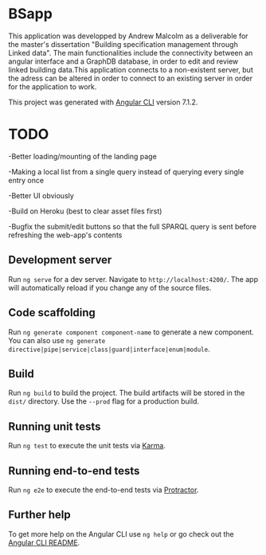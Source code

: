 # BSapp

This application was developped by Andrew Malcolm as a deliverable for the master's dissertation "Building specification management through Linked data".
The main functionalities include the connectivity between an angular interface and a GraphDB database, in order to edit and review linked building data.This application connects to a non-existent server, but the adress can be altered in order to connect to an existing server in order for the application to work.

This project was generated with [Angular CLI](https://github.com/angular/angular-cli) version 7.1.2.

# TODO
-Better loading/mounting of the landing page

-Making a local list from a single query instead of querying every single entry once

-Better UI obviously

-Build on Heroku (best to clear asset files first)

-Bugfix the submit/edit buttons so that the full SPARQL query is sent before refreshing the web-app's contents


## Development server

Run `ng serve` for a dev server. Navigate to `http://localhost:4200/`. The app will automatically reload if you change any of the source files.

## Code scaffolding

Run `ng generate component component-name` to generate a new component. You can also use `ng generate directive|pipe|service|class|guard|interface|enum|module`.

## Build

Run `ng build` to build the project. The build artifacts will be stored in the `dist/` directory. Use the `--prod` flag for a production build.

## Running unit tests

Run `ng test` to execute the unit tests via [Karma](https://karma-runner.github.io).

## Running end-to-end tests

Run `ng e2e` to execute the end-to-end tests via [Protractor](http://www.protractortest.org/).

## Further help

To get more help on the Angular CLI use `ng help` or go check out the [Angular CLI README](https://github.com/angular/angular-cli/blob/master/README.md).
